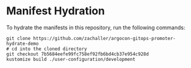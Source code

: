 # Manifest Hydration

To hydrate the manifests in this repository, run the following commands:

```shell
git clone https://github.com/zachaller/argocon-gitops-promoter-hydrate-demo
# cd into the cloned directory
git checkout 7b5684eefe99fc758ef92fb6bd4cb37e954c928d
kustomize build ./user-configuration/development
```

